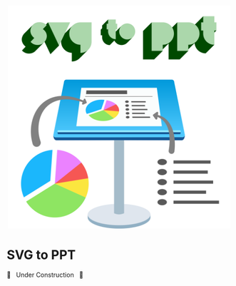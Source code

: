 <p align="center">
  <img id="logo" src="https://raw.githubusercontent.com/SVGtoPPT/svg-to-ppt-website/main/docs/img/svg-to-ppt-logo.svg" class="center" alt="SVG to PPT logo" title="SVG to PPT logo" width="500" height="500"/>
</p>

# SVG to PPT

🚧&nbsp;&nbsp; Under Construction &nbsp;&nbsp;🚧
